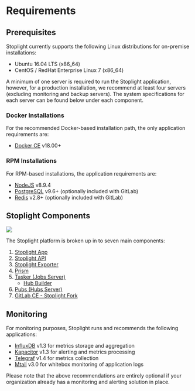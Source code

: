 # Requirements

## Prerequisites

Stoplight currently supports the following Linux distributions for on-premise installations:

* Ubuntu 16.04 LTS (x86_64)
* CentOS / RedHat Enterprise Linux 7 (x86_64)

A minimum of one server is required to run the Stoplight application, however,
for a production installation, we recommend at least four servers (excluding
monitoring and backup servers). The system specifications for each server can be
found below under each component.

### Docker Installations

For the recommended Docker-based installation path, the only application requirements are:

* [Docker CE](https://www.docker.com/) v18.00+

### RPM Installations

For RPM-based installations, the application requirements are:

* [NodeJS](https://nodejs.org/) v8.9.4
* [PostgreSQL](https://www.postgresql.org/) v9.6+ (optionally included with GitLab)
* [Redis](https://redis.io/) v2.8+ (optionally included with GitLab)

## Stoplight Components

![](https://s3.amazonaws.com/user-content.stoplight.io/1564/1520952929100)

The Stoplight platform is broken up in to seven main components:

1.  [Stoplight App](/enterprise/components/app)
2.  [Stoplight API](/enterprise/components/api)
3.  [Stoplight Exporter](/enterprise/components/exporter)
4.  [Prism](/enterprise/components/prism)
5.  [Tasker (Jobs Server)](/enterprise/components/tasker)
    * [Hub Builder](/enterprise/components/hub-builder)
6.  [Pubs (Hubs Server)](/enterprise/components/pubs)
7.  [GitLab CE - Stoplight Fork](/enterprise/components/gitlab)

## Monitoring

For monitoring purposes, Stoplight runs and recommends the following
applications:

* [InfluxDB](https://www.influxdata.com/time-series-platform/influxdb/) v1.3
  for metrics storage and aggregation
* [Kapacitor](https://www.influxdata.com/time-series-platform/kapacitor/) v1.3
  for alerting and metrics processing
* [Telegraf](https://www.influxdata.com/time-series-platform/telegraf/) v1.4
  for metrics collection
* [Mtail](https://github.com/google/mtail) v3.0 for whitebox monitoring of
  application logs

Please note that the above recommendations are entirely optional if your
organization already has a monitoring and alerting solution in place.
